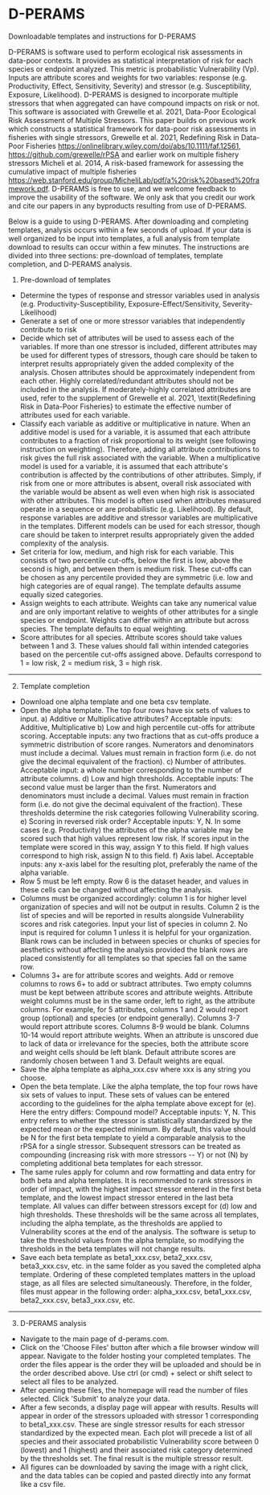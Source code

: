 # D-PERAMS
Downloadable templates and instructions for D-PERAMS

D-PERAMS is software used to perform ecological risk assessments in data-poor contexts.  It provides as statistical interpretation of risk for each species or endpoint analyzed.  This metric is probabilistic Vulnerability (Vp). Inputs are attribute scores and weights for two variables: response (e.g. Productivity, Effect, Sensitivity, Severity) and stressor (e.g. Susceptibility, Exposure, Likelihood).  D-PERAMS is designed to incorporate multiple stressors that when aggregated can have compound impacts on risk or not. This software is associated with Grewelle et al. 2021, Data-Poor Ecological Risk Assessment of Multiple Stressors.  This paper builds on previous work which constructs a statistical framework for data-poor risk assessments in fisheries with single stressors, Grewelle et al. 2021, Redefining Risk in Data-Poor Fisheries https://onlinelibrary.wiley.com/doi/abs/10.1111/faf.12561, https://github.com/grewelle/rPSA and earlier work on multiple fishery stressors Micheli et al. 2014, A risk-based framework for assessing the cumulative impact of multiple fisheries https://web.stanford.edu/group/MicheliLab/pdf/a%20risk%20based%20framework.pdf.  D-PERAMS is free to use, and we welcome feedback to improve the usability of the software.  We only ask that you credit our work and cite our papers in any byproducts resulting from use of D-PERAMS.

Below is a guide to using D-PERAMS.  After downloading and completing templates, analysis occurs within a few seconds of upload.  If your data is well organized to be input into templates, a full analysis from template download to results can occur within a few minutes.  The instructions are divided into three sections: pre-download of templates, template completion, and D-PERAMS analysis.

1. Pre-download of templates

- Determine the types of response and stressor variables used in analysis (e.g. Productivity-Susceptibility, Exposure-Effect/Sensitivity, Severity-Likelihood)
- Generate a set of one or more stressor variables that independently contribute to risk
- Decide which set of attributes will be used to assess each of the variables.  If more than one stressor is included, different attributes may be used for different types of stressors, though care should be taken to interpret results appropriately given the added complexity of the analysis.  Chosen attributes should be approximately independent from each other.  Highly correlated/redundant attributes should not be included in the analysis.  If moderately-highly correlated attributes are used, refer to the supplement of Grewelle et al. 2021, \textit{Redefining Risk in Data-Poor Fisheries} to estimate the effective number of attributes used for each variable.  
- Classify each variable as additive or multiplicative in nature.  When an additive model is used for a variable, it is assumed that each attribute contributes to a fraction of risk proportional to its weight (see following instruction on weighting). Therefore, adding all attribute contributions to risk gives the full risk associated with the variable.  When a multiplicative model is used for a variable, it is assumed that each attribute's contribution is affected by the contributions of other attributes.  Simply, if risk from one or more attributes is absent, overall risk associated with the variable would be absent as well even when high risk is associated with other attributes.  This model is often used when attributes measured operate in a sequence or are probabilistic (e.g. Likelihood).  By default, response variables are additive and stressor variables are multiplicative in the templates.  Different models can be used for each stressor, though care should be taken to interpret results appropriately given the added complexity of the analysis.
- Set criteria for low, medium, and high risk for each variable.  This consists of two percentile cut-offs, below the first is low, above the second is high, and between them is medium risk.  These cut-offs can be chosen as any percentile provided they are symmetric (i.e. low and high categories are of equal range).  The template defaults assume equally sized categories.
- Assign weights to each attribute.  Weights can take any numerical value and are only important relative to weights of other attributes for a single species or endpoint. Weights can differ within an attribute but across species.  The template defaults to equal weighting.
- Score attributes for all species.  Attribute scores should take values between 1 and 3. These values should fall within intended categories based on the percentile cut-offs assigned above.  Defaults correspond to 1 = low risk, 2 = medium risk, 3 = high risk. 

-----------------------------------------------------------------------

2. Template completion

- Download one alpha template and one beta csv template.
- Open the alpha template.  The top four rows have six sets of values to input. 
  a) Additive or Multiplicative attributes?  Acceptable inputs: Additive, Multiplicative
  b) Low and high percentile cut-offs for attribute scoring.  Acceptable inputs: any two fractions that as cut-offs produce a symmetric distribution of score ranges.      Numerators and denominators must include a decimal.  Values must remain in fraction form (i.e. do not give the decimal equivalent of the fraction).
  c) Number of attributes.  Acceptable input: a whole number corresponding to the number of attribute columns.
  d) Low and high thresholds.  Acceptable inputs: The second value must be larger than the first.  Numerators and denominators must include a decimal.  Values must remain in fraction form (i.e. do not give the decimal equivalent of the fraction).  These thresholds determine the risk categories following Vulnerability scoring.
  e) Scoring in reversed risk order? Acceptable inputs: Y, N.  In some cases (e.g. Productivity) the attributes of the alpha variable may be scored such that high values represent low risk.  If scores input in the template were scored in this way, assign Y to this field.  If high values correspond to high risk, assign N to this field.
  f) Axis label. Acceptable inputs: any x-axis label for the resulting plot, preferably the name of the alpha variable.
- Row 5 must be left empty. Row 6 is the dataset header, and values in these cells can be changed without affecting the analysis.
- Columns must be organized accordingly: column 1 is for higher level organization of species and will not be output in results.  Column 2 is the list of species and will be reported in results alongside Vulnerability scores and risk categories.  Input your list of species in column 2.  No input is required for column 1 unless it is helpful for your organization.  Blank rows can be included in between species or chunks of species for aesthetics without affecting the analysis provided the blank rows are placed consistently for all templates so that species fall on the same row.
- Columns 3+ are for attribute scores and weights.  Add or remove columns to rows 6+ to add or subtract attributes.  Two empty columns must be kept between attribute scores and attribute weights.  Attribute weight columns must be in the same order, left to right, as the attribute columns.  For example, for 5 attributes, columns 1 and 2 would report group (optional) and species (or endpoint generally).  Columns 3-7 would report attribute scores.  Columns 8-9 would be blank.  Columns 10-14 would report attribute weights. When an attribute is unscored due to lack of data or irrelevance for the species, both the attribute score and weight cells should be left blank. Default attribute scores are randomly chosen between 1 and 3.  Default weights are equal.
- Save the alpha template as alpha_xxx.csv where xxx is any string you choose.
- Open the beta template.  Like the alpha template, the top four rows have six sets of values to input.  These sets of values can be entered according to the guidelines for the alpha template above except for (e).  Here the entry differs: Compound model? Acceptable inputs: Y, N.  This entry refers to whether the stressor is statistically standardized by the expected mean or the expected minimum.  By default, this value should be N for the first beta template to yield a comparable analysis to the rPSA for a single stressor.  Subsequent stressors can be treated as compounding (increasing risk with more stressors -- Y) or not (N) by completing additional beta templates for each stressor.
- The same rules apply for column and row formatting and data entry for both beta and alpha templates.  It is recommended to rank stressors in order of impact, with the highest impact stressor entered in the first beta template, and the lowest impact stressor entered in the last beta template.  All values can differ between stressors except for (d) low and high thresholds.  These thresholds will be the same across all templates, including the alpha template, as the thresholds are applied to Vulnerability scores at the end of the analysis.  The software is setup to take the threshold values from the alpha template, so modifying the thresholds in the beta templates will not change results.
- Save each beta template as beta1_xxx.csv, beta2_xxx.csv, beta3_xxx.csv, etc. in the same folder as you saved the completed alpha template.  Ordering of these completed templates matters in the upload stage, as all files are selected simultaneously.  Therefore, in the folder, files must appear in the following order: alpha_xxx.csv, beta1_xxx.csv, beta2_xxx.csv, beta3_xxx.csv, etc. 

------------------------------------------------------------------------

3. D-PERAMS analysis

- Navigate to the main page of d-perams.com.
- Click on the 'Choose Files' button after which a file browser window will appear.  Navigate to the folder hosting your completed templates.  The order the files appear is the order they will be uploaded and should be in the order described above.  Use ctrl (or cmd) + select or shift select to select all files to be analyzed.
- After opening these files, the homepage will read the number of files selected.  Click 'Submit' to analyze your data.
- After a few seconds, a display page will appear with results.  Results will appear in order of the stressors uploaded with stressor 1 corresponding to beta1_xxx.csv.  These are single stressor results for each stressor standardized by the expected mean.  Each plot will precede a list of all species and their associated probabilistic Vulnerability score between 0 (lowest) and 1 (highest) and their associated risk category determined by the thresholds set.  The final result is the multiple stressor result.
- All figures can be downloaded by saving the image with a right click, and the data tables can be copied and pasted directly into any format like a csv file.


